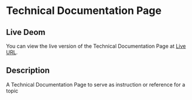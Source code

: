 # Technical Documentation Page
## Live Deom

You can view the live version of the Technical Documentation Page at [Live URL](https://alikb14.github.io/free-code-camp-projects/Responsive%20Web%20Design/Survey%20Form/).

## Description
A Technical Documentation Page to serve as instruction or reference for a topic
